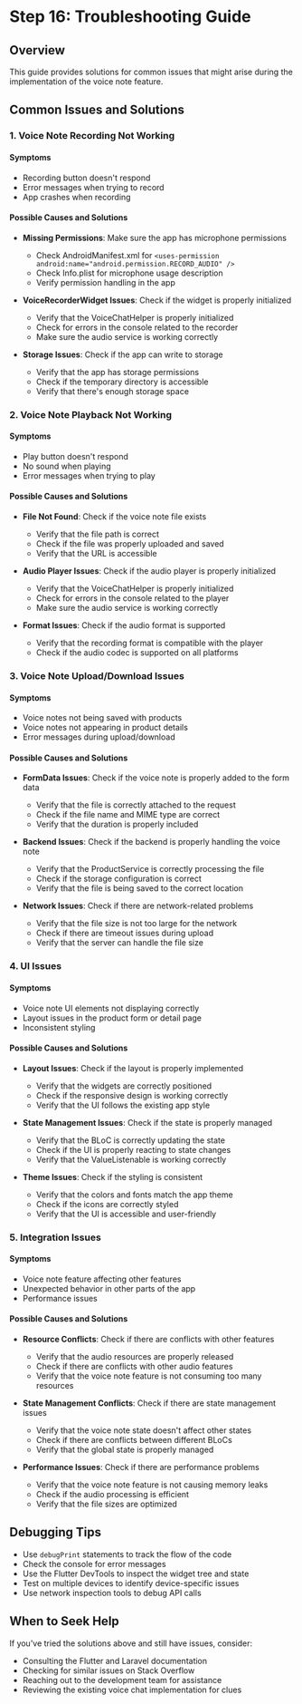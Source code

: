 # Step 16: Troubleshooting Guide

## Overview
This guide provides solutions for common issues that might arise during the implementation of the voice note feature.

## Common Issues and Solutions

### 1. Voice Note Recording Not Working

#### Symptoms
- Recording button doesn't respond
- Error messages when trying to record
- App crashes when recording

#### Possible Causes and Solutions
- **Missing Permissions**: Make sure the app has microphone permissions
  - Check AndroidManifest.xml for `<uses-permission android:name="android.permission.RECORD_AUDIO" />`
  - Check Info.plist for microphone usage description
  - Verify permission handling in the app

- **VoiceRecorderWidget Issues**: Check if the widget is properly initialized
  - Verify that the VoiceChatHelper is properly initialized
  - Check for errors in the console related to the recorder
  - Make sure the audio service is working correctly

- **Storage Issues**: Check if the app can write to storage
  - Verify that the app has storage permissions
  - Check if the temporary directory is accessible
  - Verify that there's enough storage space

### 2. Voice Note Playback Not Working

#### Symptoms
- Play button doesn't respond
- No sound when playing
- Error messages when trying to play

#### Possible Causes and Solutions
- **File Not Found**: Check if the voice note file exists
  - Verify that the file path is correct
  - Check if the file was properly uploaded and saved
  - Verify that the URL is accessible

- **Audio Player Issues**: Check if the audio player is properly initialized
  - Verify that the VoiceChatHelper is properly initialized
  - Check for errors in the console related to the player
  - Make sure the audio service is working correctly

- **Format Issues**: Check if the audio format is supported
  - Verify that the recording format is compatible with the player
  - Check if the audio codec is supported on all platforms

### 3. Voice Note Upload/Download Issues

#### Symptoms
- Voice notes not being saved with products
- Voice notes not appearing in product details
- Error messages during upload/download

#### Possible Causes and Solutions
- **FormData Issues**: Check if the voice note is properly added to the form data
  - Verify that the file is correctly attached to the request
  - Check if the file name and MIME type are correct
  - Verify that the duration is properly included

- **Backend Issues**: Check if the backend is properly handling the voice note
  - Verify that the ProductService is correctly processing the file
  - Check if the storage configuration is correct
  - Verify that the file is being saved to the correct location

- **Network Issues**: Check if there are network-related problems
  - Verify that the file size is not too large for the network
  - Check if there are timeout issues during upload
  - Verify that the server can handle the file size

### 4. UI Issues

#### Symptoms
- Voice note UI elements not displaying correctly
- Layout issues in the product form or detail page
- Inconsistent styling

#### Possible Causes and Solutions
- **Layout Issues**: Check if the layout is properly implemented
  - Verify that the widgets are correctly positioned
  - Check if the responsive design is working correctly
  - Verify that the UI follows the existing app style

- **State Management Issues**: Check if the state is properly managed
  - Verify that the BLoC is correctly updating the state
  - Check if the UI is properly reacting to state changes
  - Verify that the ValueListenable is working correctly

- **Theme Issues**: Check if the styling is consistent
  - Verify that the colors and fonts match the app theme
  - Check if the icons are correctly styled
  - Verify that the UI is accessible and user-friendly

### 5. Integration Issues

#### Symptoms
- Voice note feature affecting other features
- Unexpected behavior in other parts of the app
- Performance issues

#### Possible Causes and Solutions
- **Resource Conflicts**: Check if there are conflicts with other features
  - Verify that the audio resources are properly released
  - Check if there are conflicts with other audio features
  - Verify that the voice note feature is not consuming too many resources

- **State Management Conflicts**: Check if there are state management issues
  - Verify that the voice note state doesn't affect other states
  - Check if there are conflicts between different BLoCs
  - Verify that the global state is properly managed

- **Performance Issues**: Check if there are performance problems
  - Verify that the voice note feature is not causing memory leaks
  - Check if the audio processing is efficient
  - Verify that the file sizes are optimized

## Debugging Tips
- Use `debugPrint` statements to track the flow of the code
- Check the console for error messages
- Use the Flutter DevTools to inspect the widget tree and state
- Test on multiple devices to identify device-specific issues
- Use network inspection tools to debug API calls

## When to Seek Help
If you've tried the solutions above and still have issues, consider:
- Consulting the Flutter and Laravel documentation
- Checking for similar issues on Stack Overflow
- Reaching out to the development team for assistance
- Reviewing the existing voice chat implementation for clues
